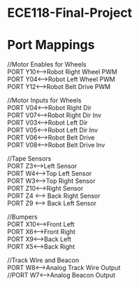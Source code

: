 # ECE118-Final-Project
# Port Mappings

//Motor Enables for Wheels <br />
PORT Y10<-->Robot Right Wheel PWM <br />
PORT Y04<-->Robot Left Wheel PWM <br />
PORT Y12<-->Robot Belt Drive PWM <br />

//Motor Inputs for Wheels <br />
PORT V04<-->Robot Right Dir <br />
PORT V07<-->Robot Right Dir Inv <br />
PORT V03<-->Robot Left Dir <br />
PORT V05<-->Robot Left Dir Inv <br />
PORT V06<-->Robot Belt Drive <br />
PORT V08<-->Robot Belt Drive Inv <br />

//Tape Sensors <br />
PORT Z3<-->Left Sensor <br />
PORT W4<-->Top Left Sensor <br />
PORT W3<-->Top Right Sensor <br />
PORT Z10<-->Right Sensor <br />
PORT Z4 <--> Back Right Sensor <br />
PORT Z9 <--> Back Left Sensor <br />

//Bumpers <br />
PORT X10<-->Front Left <br />
PORT X6<-->Front Right <br />
PORT X9<-->Back Left <br />
PORT X5<-->Back Right <br />

//Track Wire and Beacon </br>
PORT W8<-->Analog Track Wire Output <br/>
//PORT W7<-->Analog Beacon Output <br/>
